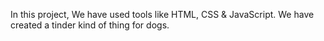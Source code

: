 In this project, We have used tools like HTML, CSS & JavaScript. We have created a tinder kind of thing for dogs.
